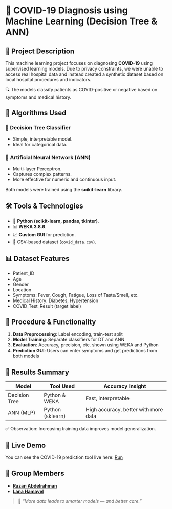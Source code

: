 # 🦠 COVID-19 Diagnosis using Machine Learning (Decision Tree & ANN)


## 📌 Project Description

This machine learning project focuses on diagnosing **COVID-19** using supervised learning models. Due to privacy constraints, we were unable to access real hospital data and instead created a synthetic dataset based on local hospital procedures and indicators.  

🔍 The models classify patients as COVID-positive or negative based on symptoms and medical history.


## 🧠 Algorithms Used

### 🌳 Decision Tree Classifier
- Simple, interpretable model.
- Ideal for categorical data.

### 🧬 Artificial Neural Network (ANN)
- Multi-layer Perceptron.
- Captures complex patterns.
- More effective for numeric and continuous input.

Both models were trained using the **scikit-learn** library.


## 🛠️ Tools & Technologies

- 🐍 **Python (scikit-learn, pandas, tkinter)**.
- 📊 **WEKA 3.8.6**.
- 📈 **Custom GUI** for prediction.
- 📁 CSV-based dataset (`covid_data.csv`).


## 📊 Dataset Features

- Patient_ID  
- Age  
- Gender  
- Location  
- Symptoms: Fever, Cough, Fatigue, Loss of Taste/Smell, etc.  
- Medical History: Diabetes, Hypertension  
- COVID_Test_Result (target label)



## 🧪 Procedure & Functionality

1. **Data Preprocessing**: Label encoding, train-test split
2. **Model Training**: Separate classifiers for DT and ANN
3. **Evaluation**: Accuracy, precision, etc. shown using WEKA and Python
4. **Prediction GUI**: Users can enter symptoms and get predictions from both models


## 🧬 Results Summary

| Model         | Tool Used      | Accuracy Insight |
|---------------|----------------|------------------|
| Decision Tree | Python & WEKA  | Fast, interpretable |
| ANN (MLP)     | Python (sklearn) | High accuracy, better with more data |

✅ Observation: Increasing training data improves model generalization.

## 🔴 Live Demo
You can see the COVID-19 prediction tool live here:
[Run](https://github.com/user-attachments/assets/45c60590-27a1-4491-a79f-ce8d5a723f0d)


## 👥 Group Members
- [**Razan Abdelrahman**](https://github.com/razanodeh01) 
- [**Lana Hamayel**](https://github.com/lanaHamayel5)

> 💬 *“More data leads to smarter models — and better care.”*
